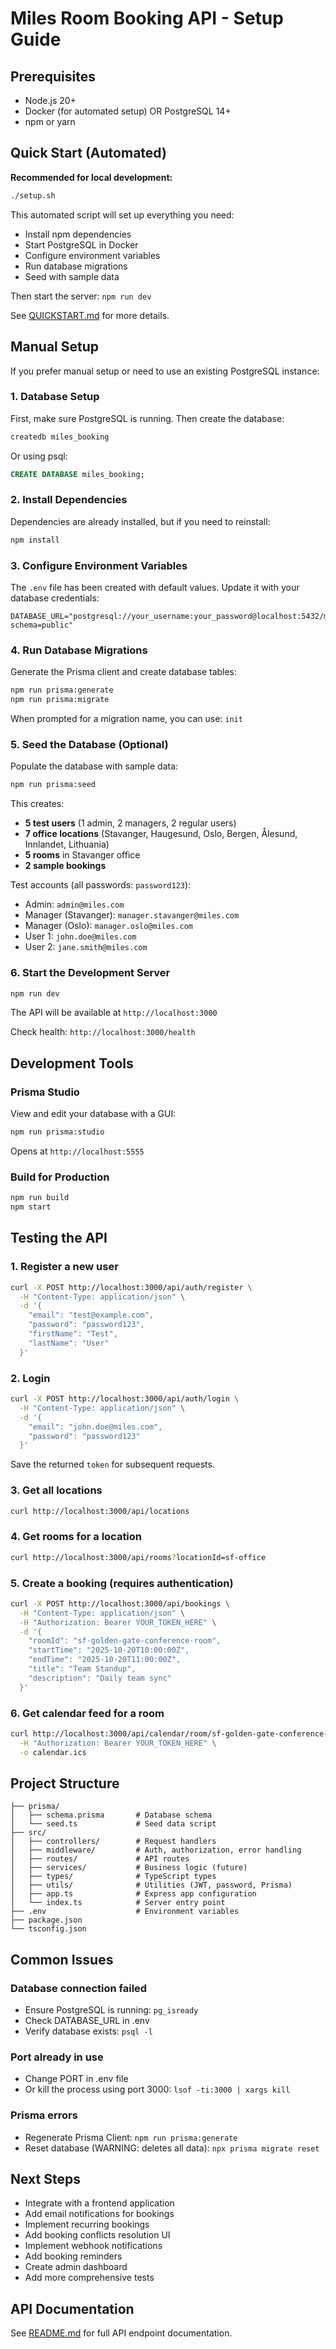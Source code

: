# Miles Room Booking API - Setup Guide

## Prerequisites

- Node.js 20+
- Docker (for automated setup) OR PostgreSQL 14+
- npm or yarn

## Quick Start (Automated)

**Recommended for local development:**

```bash
./setup.sh
```

This automated script will set up everything you need:

- Install npm dependencies
- Start PostgreSQL in Docker
- Configure environment variables
- Run database migrations
- Seed with sample data

Then start the server: `npm run dev`

See [QUICKSTART.md](./QUICKSTART.md) for more details.

## Manual Setup

If you prefer manual setup or need to use an existing PostgreSQL instance:

### 1. Database Setup

First, make sure PostgreSQL is running. Then create the database:

```bash
createdb miles_booking
```

Or using psql:

```sql
CREATE DATABASE miles_booking;
```

### 2. Install Dependencies

Dependencies are already installed, but if you need to reinstall:

```bash
npm install
```

### 3. Configure Environment Variables

The `.env` file has been created with default values. Update it with your database credentials:

```env
DATABASE_URL="postgresql://your_username:your_password@localhost:5432/miles_booking?schema=public"
```

### 4. Run Database Migrations

Generate the Prisma client and create database tables:

```bash
npm run prisma:generate
npm run prisma:migrate
```

When prompted for a migration name, you can use: `init`

### 5. Seed the Database (Optional)

Populate the database with sample data:

```bash
npm run prisma:seed
```

This creates:

- **5 test users** (1 admin, 2 managers, 2 regular users)
- **7 office locations** (Stavanger, Haugesund, Oslo, Bergen, Ålesund, Innlandet, Lithuania)
- **5 rooms** in Stavanger office
- **2 sample bookings**

Test accounts (all passwords: `password123`):

- Admin: `admin@miles.com`
- Manager (Stavanger): `manager.stavanger@miles.com`
- Manager (Oslo): `manager.oslo@miles.com`
- User 1: `john.doe@miles.com`
- User 2: `jane.smith@miles.com`

### 6. Start the Development Server

```bash
npm run dev
```

The API will be available at `http://localhost:3000`

Check health: `http://localhost:3000/health`

## Development Tools

### Prisma Studio

View and edit your database with a GUI:

```bash
npm run prisma:studio
```

Opens at `http://localhost:5555`

### Build for Production

```bash
npm run build
npm start
```

## Testing the API

### 1. Register a new user

```bash
curl -X POST http://localhost:3000/api/auth/register \
  -H "Content-Type: application/json" \
  -d '{
    "email": "test@example.com",
    "password": "password123",
    "firstName": "Test",
    "lastName": "User"
  }'
```

### 2. Login

```bash
curl -X POST http://localhost:3000/api/auth/login \
  -H "Content-Type: application/json" \
  -d '{
    "email": "john.doe@miles.com",
    "password": "password123"
  }'
```

Save the returned `token` for subsequent requests.

### 3. Get all locations

```bash
curl http://localhost:3000/api/locations
```

### 4. Get rooms for a location

```bash
curl http://localhost:3000/api/rooms?locationId=sf-office
```

### 5. Create a booking (requires authentication)

```bash
curl -X POST http://localhost:3000/api/bookings \
  -H "Content-Type: application/json" \
  -H "Authorization: Bearer YOUR_TOKEN_HERE" \
  -d '{
    "roomId": "sf-golden-gate-conference-room",
    "startTime": "2025-10-20T10:00:00Z",
    "endTime": "2025-10-20T11:00:00Z",
    "title": "Team Standup",
    "description": "Daily team sync"
  }'
```

### 6. Get calendar feed for a room

```bash
curl http://localhost:3000/api/calendar/room/sf-golden-gate-conference-room.ics \
  -H "Authorization: Bearer YOUR_TOKEN_HERE" \
  -o calendar.ics
```

## Project Structure

```
├── prisma/
│   ├── schema.prisma       # Database schema
│   └── seed.ts             # Seed data script
├── src/
│   ├── controllers/        # Request handlers
│   ├── middleware/         # Auth, authorization, error handling
│   ├── routes/             # API routes
│   ├── services/           # Business logic (future)
│   ├── types/              # TypeScript types
│   ├── utils/              # Utilities (JWT, password, Prisma)
│   ├── app.ts              # Express app configuration
│   └── index.ts            # Server entry point
├── .env                    # Environment variables
├── package.json
└── tsconfig.json
```

## Common Issues

### Database connection failed

- Ensure PostgreSQL is running: `pg_isready`
- Check DATABASE_URL in .env
- Verify database exists: `psql -l`

### Port already in use

- Change PORT in .env file
- Or kill the process using port 3000: `lsof -ti:3000 | xargs kill`

### Prisma errors

- Regenerate Prisma Client: `npm run prisma:generate`
- Reset database (WARNING: deletes all data): `npx prisma migrate reset`

## Next Steps

- Integrate with a frontend application
- Add email notifications for bookings
- Implement recurring bookings
- Add booking conflicts resolution UI
- Implement webhook notifications
- Add booking reminders
- Create admin dashboard
- Add more comprehensive tests

## API Documentation

See [README.md](./README.md) for full API endpoint documentation.
